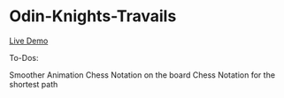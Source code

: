 # Odin-Knights-Travails

[Live Demo](https://antonharbers.github.io/Odin-Knights-Travails/)

To-Dos:

Smoother Animation
Chess Notation on the board
Chess Notation for the shortest path
